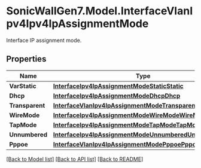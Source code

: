 # SonicWallGen7.Model.InterfaceVlanIpv4Ipv4IpAssignmentMode
Interface IP assignment mode.

## Properties

Name | Type | Description | Notes
------------ | ------------- | ------------- | -------------
**VarStatic** | [**InterfaceIpv4IpAssignmentModeStaticStatic**](InterfaceIpv4IpAssignmentModeStaticStatic.md) |  | [optional] 
**Dhcp** | [**InterfaceIpv4IpAssignmentModeDhcpDhcp**](InterfaceIpv4IpAssignmentModeDhcpDhcp.md) |  | [optional] 
**Transparent** | [**InterfaceVlanIpv4IpAssignmentModeTransparentTransparent**](InterfaceVlanIpv4IpAssignmentModeTransparentTransparent.md) |  | [optional] 
**WireMode** | [**InterfaceIpv4IpAssignmentModeWireModeWireMode**](InterfaceIpv4IpAssignmentModeWireModeWireMode.md) |  | [optional] 
**TapMode** | [**InterfaceIpv4IpAssignmentModeTapModeTapMode**](InterfaceIpv4IpAssignmentModeTapModeTapMode.md) |  | [optional] 
**Unnumbered** | [**InterfaceIpv4IpAssignmentModeUnnumberedUnnumbered**](InterfaceIpv4IpAssignmentModeUnnumberedUnnumbered.md) |  | [optional] 
**Pppoe** | [**InterfaceVlanIpv4IpAssignmentModePppoePppoe**](InterfaceVlanIpv4IpAssignmentModePppoePppoe.md) |  | [optional] 

[[Back to Model list]](../README.md#documentation-for-models) [[Back to API list]](../README.md#documentation-for-api-endpoints) [[Back to README]](../README.md)

